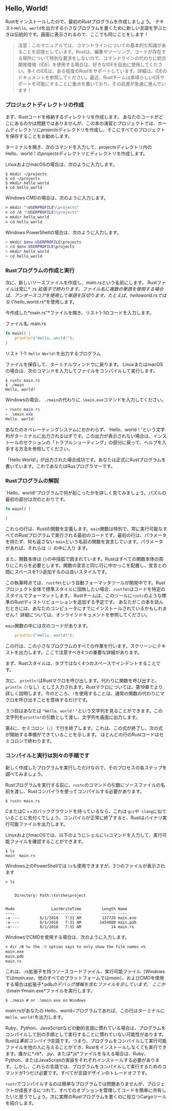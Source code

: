 ## Hello, World!

Rustをインストールしたので、最初のRustプログラムを作成しましょう。 テキスト`Hello、world`を出力する小さなプログラムを書くために新しい言語を学ぶときは伝統的です。画面に表示されるので、ここでも同じことをします！

> 注意：このマニュアルでは、コマンドラインについての基本的な知識があることを前提としています。Rustは、編集やツーリング、コードが存在する場所について特別な要求をしないので、コマンドラインの代わりに統合開発環境（IDE）を使用する場合は、好きなIDEを自由に使用してください。多くのIDEは、ある程度のRustをサポートしています。詳細は、IDEのドキュメントを参照してください。最近、Rustチームは素晴らしいIDEサポートを可能にすることに重点を置いており、その前進が急速に進んでいます！

### プロジェクトディレクトリの作成

まず、Rustコードを格納するディレクトリを作成します。 あなたのコードがどこにあるのかは問題ではありませんが、この本の演習とプロジェクトでは、ホームディレクトリに*projects*ディレクトリを作成し、そこにすべてのプロジェクトを保存することをお勧めします。

ターミナルを開き、次のコマンドを入力して、*projects*ディレクトリ内の Hello、world！の*projects*ディレクトリとディレクトリを作成します。

LinuxおよびmacOSの場合は、次のように入力します。

```text
$ mkdir ~/projects
$ cd ~/projects
$ mkdir hello_world
$ cd hello_world
```

Windows CMDの場合は、次のように入力します。

```cmd
> mkdir "%USERPROFILE%\projects"
> cd /d "%USERPROFILE%\projects"
> mkdir hello_world
> cd hello_world
```

Windows PowerShellの場合は、次のように入力します。

```powershell
> mkdir $env:USERPROFILE\projects
> cd $env:USERPROFILE\projects
> mkdir hello_world
> cd hello_world
```

### Rustプログラムの作成と実行

次に、新しいソースファイルを作成し、*main.rs*という名前にします。
Rustファイルは常に* .rs *拡張子で終わります。ファイル名に複数の単語を使用する場合は、アンダースコアを使用して単語を区切ります。たとえば、*helloworld.rs*ではなく*hello_world.rs*を使用します。

今作成した*main.rs"*ファイルを開き、リスト1-1のコードを入力します。

<span class="filename">ファイル名: main.rs</span>

```rust
fn main() {
    println!("Hello, world!");
}
```

<span class="caption">リスト 1-1: `Hello World!`を出力するプログラム</span>

ファイルを保存して、ターミナルウィンドウに戻ります。 LinuxまたはmacOSの場合は、次のコマンドを入力してファイルをコンパイルして実行します。

```text
$ rustc main.rs
$ ./main
Hello, world!
```

Windowsの場合、 `./main`の代わりに`.\main.exe`コマンドを入力してください。

```powershell
> rustc main.rs
> .\main.exe
Hello, world!
```

あなたのオペレーティングシステムにかかわらず、`Hello、world！'という文字列がターミナルに出力されるはずです。この出力が表示されない場合は、インストールのセクションの「トラブルシューティング」の部分に戻って、ヘルプを入手する方法を参照してください。

「Hello World!」が出力された場合成功です。あなたは正式にRustプログラムを書いています。これであなたはRusプログラマーです。

### Rustプログラムの解説

`Hello、world!'プログラムで何が起こったかを詳しく見てみましょう。パズルの最初の部分は次のとおりです。

```rust
fn main() {

}
```


これらの行は、Rustの関数を定義します。`main`関数は特別で、常に実行可能なすべてのRustプログラムで実行される最初のコードです。最初の行は、パラメータを持たず、何も返さない `main`という名前の関数を宣言しています。パラメータがあれば、それらは`（）`の中に入り ます。

また、関数本体は `{}`の中括弧で囲まれています。Rustはすべての関数本体の周りにこれらを必要とします。関数の宣言と同じ行に中かっこを配置し、宣言との間にスペースを1つ追加するのは良いスタイルです。

この執筆時点では、`rustfmt`という自動フォーマッタツールが開発中です。Rustプロジェクト全体で標準スタイルに固執したい場合、`rustfmt`はコードを特定のスタイルでフォーマットします。 Rustチームは、このツールに`rustc`のような標準のRustディストリビューションを追加する予定です。 あなたがこの本を読んだときには、あなたのコンピュータにすでにインストールされているかもしれません！ 詳細については、オンラインドキュメントを参照してください。

`main`関数の中には次のコードがあります。

```rust
    println!("Hello, world!");
```

この行は、この小さなプログラムのすべての作業を行います。スクリーンにテキストを出力します。ここで注意すべき4つの重要な詳細があります。

まず、Rustスタイルは、タブではなく4つのスペースでインデントすることです。

次に、 `println!`はRustマクロを呼び出します。代わりに関数を呼び出すと、`println`（`!`なし）として入力されます。Rustマクロについては、第19章でより詳しく説明します。今のところ、`!`を使用することは、通常の関数の代わりにマクロを呼び出すことを意味するだけです。

３つ目はあなたは `"Hello、world！"`という文字列を見ることができます。この文字列を`println!`の引数として渡し、文字列を画面に出力します。

第4に、セミコロン（`;`）で行を終了します。これは、この式が終了し、次の式が開始する準備ができていることを示します。 ほとんどの行のRustコードはセミコロンで終わります。

### コンパイルと実行は別々の手順です

新しく作成したプログラムを実行しただけなので、そのプロセスの各ステップを調べてみましょう。

Rustプログラムを実行する前に、`rustc`のコマンドの引数にソースファイルの名前を渡し、Rustコンパイラを使ってコンパイルする必要があります。

```text
$ rustc main.rs
```

CまたはC ++のバックグラウンドを持っているなら、これは `gcc`や` clang`に似ていることに気付くでしょう。コンパイルが正常に終了すると、Rustはバイナリ実行可能ファイルを出力します。

LinuxおよびmacOSでは、以下のようにシェルに`ls`コマンドを入力して、実行可能ファイルを確認することができます。

```text
$ ls
main  main.rs
```

Windows上のPowerShellでは `ls`も使用できますが、3つのファイルが表示されます

```text
> ls


    Directory: Path:\to\the\project


Mode                LastWriteTime         Length Name
----                -------------         ------ ----
-a----         6/1/2018   7:31 AM         137728 main.exe
-a----         6/1/2018   7:31 AM        1454080 main.pdb
-a----         6/1/2018   7:31 AM             14 main.rs
```

WindowsでCMDを使用する場合は、次のように入力します。

```cmd
> dir /B %= the /B option says to only show the file names =%
main.exe
main.pdb
main.rs
```

これは、*.rs*拡張子を持つソースコードファイル、実行可能ファイル（Windowsでは*main.exe*、他のすべてのプラットフォームでは*main*）、およびCMDを使用する場合は拡張子*.pdb*のデバッグ情報を含むファイルを示しています。 ここから*main*や*main.exe*ファイルを実行します。

```text
$ ./main # or .\main.exe on Windows
```

*main.rs*があなたの Hello、world~プログラムであれば、この行はターミナルに`Hello、world!`を出力します。

Ruby、Python、JavaScriptなどの動的言語に慣れている場合は、プログラムをコンパイルして別の手順として実行することに慣れていない可能性があります。Rustは*事前コンパイラ*言語です。つまり、プログラムをコンパイルして実行可能ファイルを他の人に与えることができ、Rustをインストールしなくても実行できます。誰かに*.rb*、*.py*、または*.js*ファイルを与える場合は、Ruby、Python、またはJavaScriptの実装をそれぞれインストールする必要があります。しかし、これらの言語では、プログラムをコンパイルして実行するためのコマンドが1つだけ必要です。すべてが言語デザインのトレードオフです。

`rustc`でコンパイルするのは簡単なプログラムでは問題ありませんが、プロジェクトが成長するにつれて、すべてのオプションを管理してコードを簡単に共有したいと思うでしょう。次に実際のRustプログラムを書くのに役立つCargoツールを紹介します。

